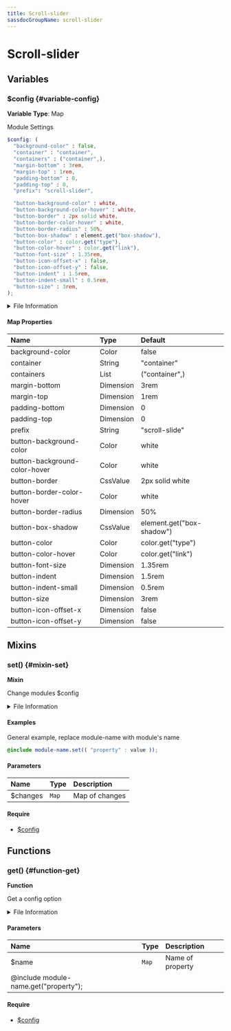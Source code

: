 ```yaml
---
title: Scroll-slider
sassdocGroupName: scroll-slider
---
```



# Scroll-slider

<div class="type-large">



</div>



## Variables




<div class="sassdoc-item-header">

###  $config {#variable-config}

  <div class="sassdoc-item-header__labels">
    <span class="tag tag--primary"><strong>Variable</strong></span> <span class="tag"><strong>Type</strong>: Map</span>
  </div>

</div>

  

Module Settings
    
    

``` scss
$config: (
  "background-color" : false,
  "container" : "container",
  "containers" : ("container",),
  "margin-bottom" : 3rem,
  "margin-top" : 1rem,
  "padding-bottom" : 0,
  "padding-top" : 0,
  "prefix": "scroll-slider",

  "button-background-color" : white,
  "button-background-color-hover" : white,
  "button-border" : 2px solid white,
  "button-border-color-hover" : white,
  "button-border-radius" : 50%,
  "button-box-shadow" : element.get("box-shadow"),
  "button-color" : color.get("type"),
  "button-color-hover" : color.get("link"),
  "button-font-size" : 1.35rem,
  "button-icon-offset-x" : false,
  "button-icon-offset-y" : false,
  "button-indent" : 1.5rem,
  "button-indent-small" : 0.5rem,
  "button-size" : 3rem,
);
```
  


<details>
  <summary>File Information</summary>
  
- **File:** _scroll-slider.scss
- **Group:** scroll-slider
- **Type:** variable
- **Lines (comments):** 18-41
- **Lines (code):** 43-67

</details>

    

#### Map Properties


|Name|Type|Default|
|:--|:--|:--|
|background-color|Color|false|
|container|String|"container"|
|containers|List|("container",)|
|margin-bottom|Dimension|3rem|
|margin-top|Dimension|1rem|
|padding-bottom|Dimension|0|
|padding-top|Dimension|0|
|prefix|String|"scroll-slide"|
|button-background-color|Color|white|
|button-background-color-hover|Color|white|
|button-border|CssValue|2px solid white|
|button-border-color-hover|Color|white|
|button-border-radius|Dimension|50%|
|button-box-shadow|CssValue|element.get("box-shadow")|
|button-color|Color|color.get("type")|
|button-color-hover|Color|color.get("link")|
|button-font-size|Dimension|1.35rem|
|button-indent|Dimension|1.5rem|
|button-indent-small|Dimension|0.5rem|
|button-size|Dimension|3rem|
|button-icon-offset-x|Dimension|false|
|button-icon-offset-y|Dimension|false|

    
  

## Mixins




<div class="sassdoc-item-header">

###  set() {#mixin-set}

  <div class="sassdoc-item-header__labels">
    <span class="tag tag--primary"><strong>Mixin</strong></span>
  </div>

</div>

  

Change modules $config
    
    


<details>
  <summary>File Information</summary>
  
- **File:** _scroll-slider.scss
- **Group:** scroll-slider
- **Type:** mixin
- **Lines (comments):** 69-72
- **Lines (code):** 74-76

</details>

    

#### Examples

General example, replace module-name with module's name      


``` scss
@include module-name.set(( "property" : value ));
```
  



      

#### Parameters


|Name|Type|Description|
|:--|:--|:--|
|$changes|`Map`|Map of changes|

    

#### Require

- [$config](/sass/components/accordion/#variable-config)
  
  

## Functions




<div class="sassdoc-item-header">

###  get() {#function-get}

  <div class="sassdoc-item-header__labels">
    <span class="tag tag--primary"><strong>Function</strong></span>
  </div>

</div>

  

Get a config option
    
    


<details>
  <summary>File Information</summary>
  
- **File:** _scroll-slider.scss
- **Group:** scroll-slider
- **Type:** function
- **Lines (comments):** 78-80
- **Lines (code):** 82-84

</details>

    

#### Parameters


|Name|Type|Description|
|:--|:--|:--|
|$name|`Map`|Name of property
  @include module-name.get("property");|

    

#### Require

- [$config](/sass/components/accordion/#variable-config)
  
  
  